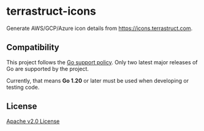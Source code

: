 # terrastruct-icons

Generate AWS/GCP/Azure icon details from <https://icons.terrastruct.com>.

## Compatibility

This project follows the [Go support policy](https://go.dev/doc/devel/release#policy). Only two latest major releases of Go are supported by the project.

Currently, that means **Go 1.20** or later must be used when developing or testing code.

## License

[Apache v2.0 License](./LICENSE)
